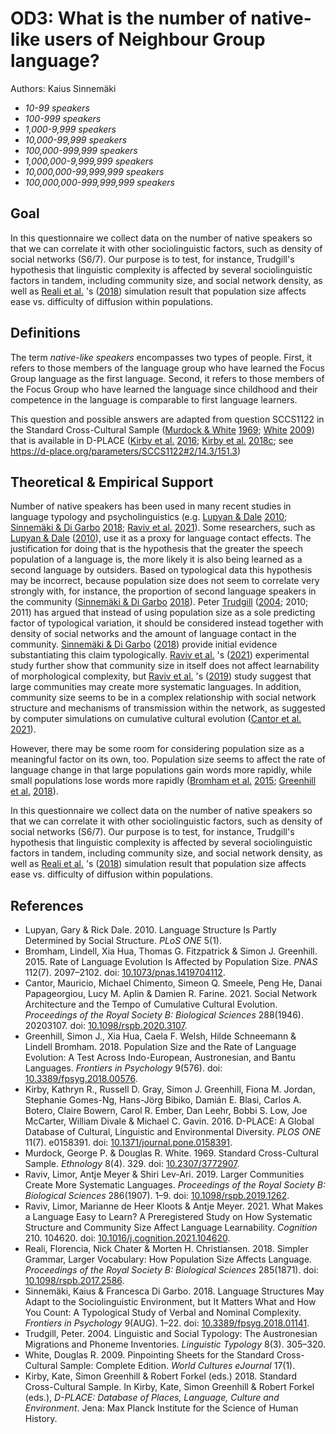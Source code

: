 # OD3: What is the number of native-like users of Neighbour Group language?

Authors: Kaius Sinnemäki
- *10-99 speakers*
- *100-999 speakers*
- *1,000-9,999 speakers*
- *10,000-99,999 speakers*
- *100,000-999,999 speakers*
- *1,000,000-9,999,999 speakers*
- *10,000,000-99,999,999 speakers*
- *100,000,000-999,999,999 speakers*
## Goal

In this questionnaire we collect data on the number of native speakers so that we can correlate it with other sociolinguistic factors, such as density of social networks (S6/7). Our purpose is to test, for instance, Trudgill's hypothesis that linguistic complexity is affected by several sociolinguistic factors in tandem, including community size, and social network density, as well as [Reali et al.](#source-RealiEtAl2018) 's ([2018](#source-RealiEtAl2018)) simulation result that population size affects ease vs. difficulty of diffusion within populations.


## Definitions

The term *native-like speakers* encompasses two types of people. First, it refers to those members of the language group who have learned the Focus Group language as the first language. Second, it refers to those members of the Focus Group who have learned the language since childhood and their competence in the language is comparable to first language learners.


This question and possible answers are adapted from question SCCS1122 in the Standard Cross-Cultural Sample ([Murdock & White](#source-MurdockWhite1969) [1969](#source-MurdockWhite1969); [White](#source-White2009) [2009](#source-White2009)) that is available in D-PLACE ([Kirby et al.](#source-KirbyEtAl2016) [2016](#source-KirbyEtAl2016); [Kirby et al.](#source-KirbyEtAl2018c) [2018c](#source-KirbyEtAl2018c); see https://d-place.org/parameters/SCCS1122#2/14.3/151.3)


## Theoretical & Empirical Support

Number of native speakers has been used in many recent studies in language typology and psycholinguistics (e.g. [Lupyan & Dale](#source-LupyanDale2010) [2010](#source-LupyanDale2010); [Sinnemäki & Di Garbo](#source-SinnemakiDiGarbo2018) [2018](#source-SinnemakiDiGarbo2018); [Raviv et al.](#source-RavivEtAl2021) [2021](#source-RavivEtAl2021)). Some researchers, such as [Lupyan & Dale](#source-LupyanDale2010) ([2010](#source-LupyanDale2010)), use it as a proxy for language contact effects. The justification for doing that is the hypothesis that the greater the speech population of a language is, the more likely it is also being learned as a second language by outsiders. Based on typological data this hypothesis may be incorrect, because population size does not seem to correlate very strongly with, for instance, the proportion of second language speakers in the community ([Sinnemäki & Di Garbo](#source-SinnemakiDiGarbo2018) [2018](#source-SinnemakiDiGarbo2018)). Peter [Trudgill](#source-Trudgill2004) ([2004](#source-Trudgill2004); 2010; 2011) has argued that instead of using population size as a sole predicting factor of typological variation, it should be considered instead together with density of social networks and the amount of language contact in the community. [Sinnemäki & Di Garbo](#source-SinnemakiDiGarbo2018) ([2018](#source-SinnemakiDiGarbo2018)) provide initial evidence substantiating this claim typologically. [Raviv et al.](#source-RavivEtAl2021) 's ([2021](#source-RavivEtAl2021)) experimental study further show that community size in itself does not affect learnability of morphological complexity, but [Raviv et al.](#source-RavivEtAl2019) 's ([2019](#source-RavivEtAl2019)) study suggest that large communities may create more systematic languages. In addition, community size seems to be in a complex relationship with social network structure and mechanisms of transmission within the network, as suggested by computer simulations on cumulative cultural evolution ([Cantor et al.](#source-CantorEtAl2021) [2021](#source-CantorEtAl2021)).

However, there may be some room for considering population size as a meaningful factor on its own, too. Population size seems to affect the rate of language change in that large populations gain words more rapidly, while small populations lose words more rapidly ([Bromham et al.](#source-BromhamEtAl2015) [2015](#source-BromhamEtAl2015); [Greenhill et al.](#source-GreenhillEtAl2018) [2018](#source-GreenhillEtAl2018)).

In this questionnaire we collect data on the number of native speakers so that we can correlate it with other sociolinguistic factors, such as density of social networks (S6/7). Our purpose is to test, for instance, Trudgill's hypothesis that linguistic complexity is affected by several sociolinguistic factors in tandem, including community size, and social network density, as well as [Reali et al.](#source-RealiEtAl2018) 's ([2018](#source-RealiEtAl2018)) simulation result that population size affects ease vs. difficulty of diffusion within populations.

## References

- <a id="source-LupyanDale2010"> </a>Lupyan, Gary & Rick Dale. 2010. Language Structure Is Partly Determined by Social Structure. _PLoS ONE_ 5(1).
- <a id="source-BromhamEtAl2015"> </a>Bromham, Lindell, Xia Hua, Thomas G. Fitzpatrick & Simon J. Greenhill. 2015. Rate of Language Evolution Is Affected by Population Size. _PNAS_ 112(7). 2097–2102. doi: [10.1073/pnas.1419704112](https://doi.org/10.1073/pnas.1419704112).
- <a id="source-CantorEtAl2021"> </a>Cantor, Mauricio, Michael Chimento, Simeon Q. Smeele, Peng He, Danai Papageorgiou, Lucy M. Aplin & Damien R. Farine. 2021. Social Network Architecture and the Tempo of Cumulative Cultural Evolution. _Proceedings of the Royal Society B: Biological Sciences_ 288(1946). 20203107. doi: [10.1098/rspb.2020.3107](https://doi.org/10.1098/rspb.2020.3107).
- <a id="source-GreenhillEtAl2018"> </a>Greenhill, Simon J., Xia Hua, Caela F. Welsh, Hilde Schneemann & Lindell Bromham. 2018. Population Size and the Rate of Language Evolution: A Test Across Indo-European, Austronesian, and Bantu Languages. _Frontiers in Psychology_ 9(576). doi: [10.3389/fpsyg.2018.00576](https://doi.org/10.3389/fpsyg.2018.00576).
- <a id="source-KirbyEtAl2016"> </a>Kirby, Kathryn R., Russell D. Gray, Simon J. Greenhill, Fiona M. Jordan, Stephanie Gomes-Ng, Hans-Jörg Bibiko, Damián E. Blasi, Carlos A. Botero, Claire Bowern, Carol R. Ember, Dan Leehr, Bobbi S. Low, Joe McCarter, William Divale & Michael C. Gavin. 2016. D-PLACE: A Global Database of Cultural, Linguistic and Environmental Diversity. _PLOS ONE_ 11(7). e0158391. doi: [10.1371/journal.pone.0158391](https://doi.org/10.1371/journal.pone.0158391).
- <a id="source-MurdockWhite1969"> </a>Murdock, George P. & Douglas R. White. 1969. Standard Cross-Cultural Sample. _Ethnology_ 8(4). 329. doi: [10.2307/3772907](https://doi.org/10.2307/3772907).
- <a id="source-RavivEtAl2019"> </a>Raviv, Limor, Antje Meyer & Shiri Lev-Ari. 2019. Larger Communities Create More Systematic Languages. _Proceedings of the Royal Society B: Biological Sciences_ 286(1907). 1–9. doi: [10.1098/rspb.2019.1262](https://doi.org/10.1098/rspb.2019.1262).
- <a id="source-RavivEtAl2021"> </a>Raviv, Limor, Marianne de Heer Kloots & Antje Meyer. 2021. What Makes a Language Easy to Learn? A Preregistered Study on How Systematic Structure and Community Size Affect Language Learnability. _Cognition_ 210. 104620. doi: [10.1016/j.cognition.2021.104620](https://doi.org/10.1016/j.cognition.2021.104620).
- <a id="source-RealiEtAl2018"> </a>Reali, Florencia, Nick Chater & Morten H. Christiansen. 2018. Simpler Grammar, Larger Vocabulary: How Population Size Affects Language. _Proceedings of the Royal Society B: Biological Sciences_ 285(1871). doi: [10.1098/rspb.2017.2586](https://doi.org/10.1098/rspb.2017.2586).
- <a id="source-SinnemakiDiGarbo2018"> </a>Sinnemäki, Kaius & Francesca Di Garbo. 2018. Language Structures May Adapt to the Sociolinguistic Environment, but It Matters What and How You Count: A Typological Study of Verbal and Nominal Complexity. _Frontiers in Psychology_ 9(AUG). 1–22. doi: [10.3389/fpsyg.2018.01141](https://doi.org/10.3389/fpsyg.2018.01141).
- <a id="source-Trudgill2004"> </a>Trudgill, Peter. 2004. Linguistic and Social Typology: The Austronesian Migrations and Phoneme Inventories. _Linguistic Typology_ 8(3). 305–320.
- <a id="source-White2009"> </a>White, Douglas R. 2009. Pinpointing Sheets for the Standard Cross-Cultural Sample: Complete Edition. _World Cultures eJournal_ 17(1).
- <a id="source-KirbyEtAl2018c"> </a>Kirby, Kate, Simon Greenhill & Robert Forkel (eds.) 2018. Standard Cross-Cultural Sample. In Kirby, Kate, Simon Greenhill & Robert Forkel (eds.), _D-PLACE: Database of Places, Language, Culture and Environment_. Jena: Max Planck Institute for the Science of Human History.
